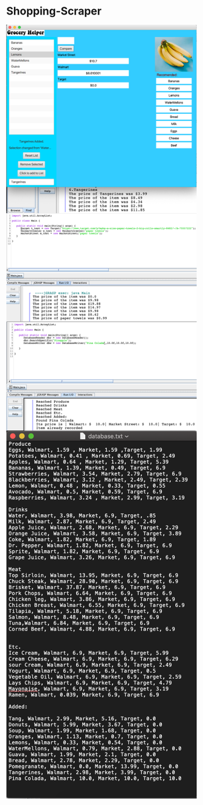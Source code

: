 # Shopping-Scraper

<img src="images/Title Photo.png"
     alt="Title Image 1"
     style="float: left; margin-right: 10px;" />

<img src="images/Title Photo 2.png"
     alt="HTML Scrapers In Action"
     style="float: left; margin-right: 10px;" />
     
<img src="images/Title Photo 3.png"
     alt="Database Readers and Writers"
     style="float: left; margin-right: 10px;" />
     
<img src="images/Title Photo 4.png"
     alt="Picture of an Updating Databse.png"
     style="float: left; margin-right: 10px;" />
